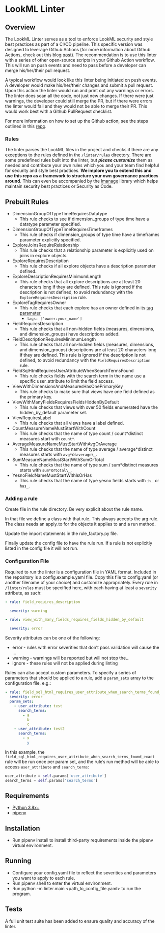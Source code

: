 # LookML Linter

## Overview

The LookML Linter serves as a tool to enforce LookML security and style best practices as part of a CI/CD pipeline. This specific version was designed to leverage Github Actions (for more information about Github Actions, check out this blog [post](https://github.blog/2022-02-02-build-ci-cd-pipeline-github-actions-four-steps/)). The recommendation is to use this linter with a series of other open-source scripts in your Github Action workflow. This will run on push events and need to pass before a developer can merge his/her/their pull request.

A typical workflow would look like this linter being initiated on push events. A developer would make his/her/their changes and submit a pull request. Upon this action the linter would run and print out any warnings or errors. The linter does scan all the code, not just new changes. If there were just warnings, the developer could still merge the PR, but if there were errors the linter would fail and they would not be able to merge their PR. This would work best with a Github PullRequest checklist.

For more information on how to set up the Github action, see the steps outlined in this [repo](https://github.com/eric-lyons/github_actions_looker_cicd).

### Rules

The linter parses the LookML files in the project and checks if there are any exceptions to the rules defined in the `/linter/rules` directory. There are some predefined rules built into the linter, but **_please customize_** them as needed and contribute your own rules which you and your team find helpful for security and style best practices. **We implore you to extend this and use this repo as a framework to structure your own governance practices around.** This can even be accompanied by the [lmanage](https://github.com/looker-open-source/lmanage) library which helps maintain security best practices or Security as Code.

## Prebuilt Rules

- DimensionGroupOfTypeTimeRequiresDatatype
  - This rule checks to see if dimension_groups of type time have a datatype parameter specified.
- DimensionGroupOfTypeTimeRequiresTimeframes
  - This rule checks if dimension_groups of type time have a timeframes parameter explicitly specified.
- ExploreJoinsRequireRelationship
  - This rule checks that a relationship parameter is explicitly used on joins in explore objects.
- ExploreRequiresDescription
  - This rule checks if all explore objects have a description parameter defined.
- ExploreDescriptionRequiresMinimumLength
  - This rule checks that all explore descriptions are at least 20 characters long if they are defined. This rule is ignored if the description is not defined, to avoid redundancy with the `ExploreRequiresDescription` rule.
- ExploreTagRequiresOwner
  - This rule checks that each explore has an owner defined in its [tag parameter](https://cloud.google.com/looker/docs/reference/param-explore-tags)
    - `tags: ['owner:your_name']`
- FieldRequiresDescription
  - This rule checks that all non-hidden fields (measures, dimensions, and dimension_groups) have descriptions added.
- FieldDescriptionRequiresMinimumLength
  - This rule checks that all non-hidden fields (measures, dimensions, and dimension_groups) descriptions are at least 20 characters long if they are defined. This rule is ignored if the description is not defined, to avoid redundancy with the `FieldRequiresDescription` rule.
- FieldSqlHtmlRequiresUserAttributeWhenSearchTermsFound
  - This rule checks fields with the search term in the name use a specific user_attribute to limit the field access.
- ViewWithDimensionsAndMeasuresHasOnePrimaryKey
  - This rule checks to make sure that views have one field defined as the primary key.
- ViewWithManyFieldsRequiresFieldsHiddenByDefault
  - This rule checks that views with over 50 fields enumerated have the hidden_by_default parameter set.
- ViewRequiresLabel
  - This rule checks that all views have a label defined.
- CountMeasureNameMustStartWithCount
  - This rule checks that the name of type count / count*distinct measures start with `count*`.
- AverageMeasureNameMustStartWithAvgOrAverage
  - This rule checks that the name of type average / average*distinct measures starts with `avg*`or`average\_`.
- SumMeasureNameMustStartWithSumOrTotal
  - This rule checks that the name of type sum / sum*distinct measures starts with `sum*`or`total\_`.
- YesnoFieldNameMustStartWithIsOrHas
  - This rule checks that the name of type yesno fields starts with `is_` or `has_`.

### Adding a rule

Create file in the rule directory. Be very explicit about the rule name.

In that file we define a class with that rule. This always accepts the arg rule. The class needs an apply_to for the objects it applies to and a run method.

Update the import statements in the rule_factory.py file.

Finally update the config file to have the rule run. If a rule is not explicitly listed in the config file it will not run.

### Configuration File

Required to run the linter is a configuration file in YAML format. Included in the repository is a config.example.yaml file. Copy this file to config.yaml (or another filename of your choice) and customize appropriately. Every rule in `/linter/rules` must be specified here, with each having at least a `severity` attribute, as such:

```yaml
- rule: field_requires_description

  severity: warning

- rule: view_with_many_fields_requires_fields_hidden_by_default

  severity: error

```

Severity attributes can be one of the following:

- error - rules with error severities that don’t pass validation will cause the …
- warning - warnings will be reported but will not stop the…
- ignore - these rules will not be applied during linting

Rules can also accept custom parameters. To specify a series of parameters that should be applied to a rule, add a `param_sets` array to the configuration file, e.g.:

```yaml
- rule: field_sql_html_requires_user_attribute_when_search_terms_found_exact
  severity: error
  param_sets:
    - user_attribute: test
      search_terms:
        - a
          b
          c
    - user_attribute: test2
      search_terms:
        - x
          y
```

In this example, the `field_sql_html_requires_user_attribute_when_search_terms_found_exact` rule will be run once per param set, and the rule’s run method will be able to access `user_attribute` and `search_terms`:

```python
user_attribute = self.params['user_attribute']
search_terms = self.params['search_terms']
```

## Requirements

- [Python 3.8x+](https://www.python.org/downloads/)
- [pipenv](https://pipenv.pypa.io/en/latest/install/)

## Installation

- Run pipenv install to install third-party requirements inside the pipenv virtual environment.

## Running

- Configure your config.yaml file to reflect the severities and parameters you want to apply to each rule.
- Run pipenv shell to enter the virtual environment.
- Run python -m linter.main <path_to_config_file.yaml> to run the program.

## Tests

A full unit test suite has been added to ensure quality and accuracy of the linter.
